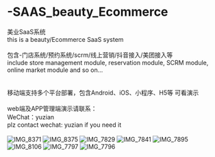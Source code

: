 # -SAAS_beauty_Ecommerce <br>
美业SaaS系统 <br>
this is a beauty/Ecommerce SaaS system <br>
 <br>
包含-门店系统/预约系统/scrm/线上营销/抖音接入/美团接入等 <br>
include store management module, reservation module, SCRM module, online market module and so on...<br>
 <br>
 <br>
移动端支持多个平台部署，包含Android、iOS、小程序、H5等
可看演示<br>
 <br>
web端及APP管理端演示请联系：<br>
WeChat：yuzian <br>
plz contact wechat: yuzian if you need it  <br>
<br>
![IMG_8371](https://github.com/user-attachments/assets/a9eb46b0-4eb2-49a6-8863-40f2820fd273)
![IMG_8375](https://github.com/user-attachments/assets/a3b9626b-1333-49a5-a580-1f454b9a6493)
![IMG_7829](https://github.com/user-attachments/assets/3211fb70-5a20-4937-98c7-7ed81b0e2fcc)
![IMG_7841](https://github.com/user-attachments/assets/2ee4abef-4777-4135-8de0-c18fe952f29c)
![IMG_7895](https://github.com/user-attachments/assets/cf20c148-a019-4e2b-8055-1f4a3c7f3b34)
![IMG_8106](https://github.com/user-attachments/assets/7d9d15fd-7d59-4546-a4cd-15b1c5c21e61)
![IMG_7797](https://github.com/user-attachments/assets/3cc908ef-0bda-4446-a077-1bc4bb8c5bd6)
![IMG_7796](https://github.com/user-attachments/assets/90bef28b-5c31-45a3-9e58-2c40872c80fc)
